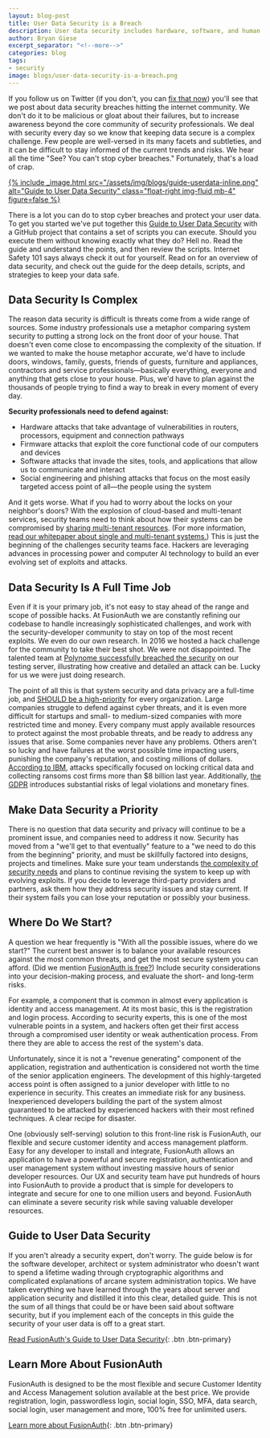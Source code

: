 ```yaml
---
layout: blog-post
title: User Data Security is a Breach
description: User data security includes hardware, software, and human challenges. Use this guide with code examples to secure your system from hacks and exploits.
author: Bryan Giese
excerpt_separator: "<!--more-->"
categories: blog
tags:
- security
image: blogs/user-data-security-is-a-breach.png
---
```


If you follow us on Twitter (if you don't, you can [fix that now](http://bit.ly/2WOcw7D)) you'll see that we post about data security breaches hitting the internet community. We don't do it to be malicious or gloat about their failures, but to increase awareness beyond the core community of security professionals. We deal with security every day so we know that keeping data secure is a complex challenge. Few people are well-versed in its many facets and subtleties, and it can be difficult to stay informed of the current trends and risks. We hear all the time "See? You can't stop cyber breaches." Fortunately, that's a load of crap.

<!--more-->

[{% include _image.html src="/assets/img/blogs/guide-userdata-inline.png" alt="Guide to User Data Security" class="float-right img-fluid mb-4" figure=false %}](/resources/guide-to-user-data-security)

There is a lot you can do to stop cyber breaches and protect your user data. To get you started we've put together this [Guide to User Data Security](/resources/guide-to-user-data-security) with a GitHub project that contains a set of scripts you can execute. Should you execute them without knowing exactly what they do? Hell no. Read the guide and understand the points, and then review the scripts. Internet Safety 101 says always check it out for yourself. Read on for an overview of data security, and check out the guide for the deep details, scripts, and strategies to keep your data safe.

## Data Security Is Complex

The reason data security is difficult is threats come from a wide range of sources. Some industry professionals use a metaphor comparing system security to putting a strong lock on the front door of your house. That doesn't even come close to encompassing the complexity of the situation. If we wanted to make the house metaphor accurate, we'd have to include doors, windows, family, guests, friends of guests, furniture and appliances, contractors and service professionals—basically everything, everyone and anything that gets close to your house. Plus, we'd have to plan against the thousands of people trying to find a way to break in every moment of every day.

**Security professionals need to defend against:**

- Hardware attacks that take advantage of vulnerabilities in routers, processors, equipment and connection pathways
- Firmware attacks that exploit the core functional code of our computers and devices
- Software attacks that invade the sites, tools, and applications that allow us to communicate and interact
- Social engineering and phishing attacks that focus on the most easily targeted access point of all—the people using the system

And it gets worse. What if you had to worry about the locks on your neighbor's doors? With the explosion of cloud-based and multi-tenant services, security teams need to think about how their systems can be compromised by [sharing multi-tenant resources](https://threatpost.com/delta-sears-breaches-blamed-on-malware-attack-against-a-third-party-chat-service/131023/ "Jump to Threatpost site"). (For more information, [read our whitepaper about single and multi-tenant systems.](https://fusionauth.io/blog/2018/12/03/single-tenant-vs-multi-tenant)) This is just the beginning of the challenges security teams face. Hackers are leveraging advances in processing power and computer AI technology to build an ever evolving set of exploits and attacks.

## Data Security Is A Full Time Job

Even if it is your primary job, it's not easy to stay ahead of the range and scope of possible hacks. At FusionAuth we are constantly refining our codebase to handle increasingly sophisticated challenges, and work with the security-developer community to stay on top of the most recent exploits. We even do our own research. In 2016 we hosted a hack challenge for the community to take their best shot. We were not disappointed. The talented team at [Polynome successfully breached the security](http://polynome.co/infosec/inversoft/elasticsearch/linode/penetration-testing/2016/08/16/hack-that-inversoft.html "Jump to Polynome article") on our testing server, illustrating how creative and detailed an attack can be. Lucky for us we were just doing research.

The point of all this is that system security and data privacy are a full-time job, and [SHOULD be a high-priority](https://www.zdnet.com/article/why-is-it-so-hard-for-us-to-pay-attention-to-cybersecurity/ "Jump to ZDNet article") for every organization. Large companies struggle to defend against cyber threats, and it is even more difficult for startups and small- to medium-sized companies with more restricted time and money. Every company must apply available resources to protect against the most probable threats, and be ready to address any issues that arise. Some companies never have any problems. Others aren't so lucky and have failures at the worst possible time impacting users, punishing the company's reputation, and costing millions of dollars. [According to IBM](https://www.wraltechwire.com/2018/04/05/ibm-human-error-is-biggest-reason-for-data-breaches-as-ransomware-attacks-surge/ "Jumpt to Wral Tech Wire"), attacks specifically focused on locking critical data and collecting ransoms cost firms more than $8 billion last year. Additionally, [the GDPR](/learn/expert-advice/ciam/developers-guide-to-gdpr) introduces substantial risks of legal violations and monetary fines.   

## Make Data Security a Priority

There is no question that data security and privacy will continue to be a prominent issue, and companies need to address it now. Security has moved from a "we'll get to that eventually" feature to a "we need to do this from the beginning" priority, and must be skillfully factored into designs, projects and timelines. Make sure your team understands [the complexity of security needs](/challenges-of-ciam) and plans to continue revising the system to keep up with evolving exploits. If you decide to leverage third-party providers and partners, ask them how they address security issues and stay current. If their system fails you can lose your reputation or possibly your business.

## Where Do We Start?  

A question we hear frequently is "With all the possible issues, where do we start?" The current best answer is to balance your available resources against the most common threats, and get the most secure system you can afford. (Did we mention [FusionAuth is free?](/)) Include security considerations into your decision-making process, and evaluate the short- and long-term risks.

For example, a component that is common in almost every application is identity and access management. At its most basic, this is the registration and login process. According to security experts, this is one of the most vulnerable points in a system, and hackers often get their first access through a compromised user identity or weak authentication process. From there they are able to access the rest of the system's data.

Unfortunately, since it is not a "revenue generating" component of the application, registration and authentication is considered not worth the time of the senior application engineers. The development of this highly-targeted access point is often assigned to a junior developer with little to no experience in security. This creates an immediate risk for any business. Inexperienced developers building the part of the system almost guaranteed to be attacked by experienced hackers with their most refined techniques. A clear recipe for disaster.

One (obviously self-serving) solution to this front-line risk is FusionAuth, our flexible and secure customer identity and access management platform. Easy for any developer to install and integrate, FusionAuth allows an application to have a powerful and secure registration, authentication and user management system without investing massive hours of senior developer resources. Our UX and security team have put hundreds of hours into FusionAuth to provide a product that is simple for developers to integrate and secure for one to one million users and beyond. FusionAuth can eliminate a severe security risk while saving valuable developer resources.

## Guide to User Data Security  

If you aren't already a security expert, don't worry. The guide below is for the software developer, architect or system administrator who doesn't want to spend a lifetime wading through cryptographic algorithms and complicated explanations of arcane system administration topics. We have taken everything we have learned through the years about server and application security and distilled it into this clear, detailed guide. This is not the sum of all things that could be or have been said about software security, but if you implement each of the concepts in this guide the security of your user data is off to a great start.

[Read FusionAuth's Guide to User Data Security](/resources/guide-to-user-data-security){: .btn .btn-primary}

## Learn More About FusionAuth

FusionAuth is designed to be the most flexible and secure Customer Identity and Access Management solution available at the best price. We provide registration, login, passwordless login, social login, SSO, MFA, data search, social login, user management and more, 100% free for unlimited users.

[Learn more about FusionAuth](/ "FusionAuth Home"){: .btn .btn-primary}
